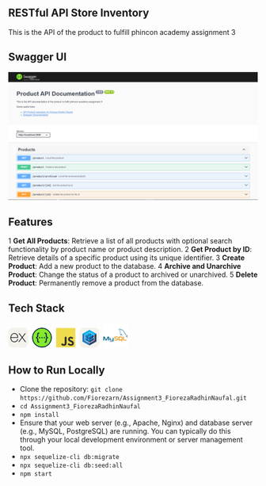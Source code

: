 ## RESTful API Store Inventory

This is the API of the product to fulfill phincon academy assignment 3

## Swagger UI
![alt text](https://github.com/Fiorezarn/Assigment3_FiorezaRadhinNaufal/blob/main/public/images/swaggerui.png)

## Features
1 **Get All Products**: Retrieve a list of all products with optional search functionality by product name or product description.
2 **Get Product by ID**: Retrieve details of a specific product using its unique identifier.
3 **Create Product**: Add a new product to the database.
4 **Archive and Unarchive Product**: Change the status of a product to archived or unarchived.
5 **Delete Product**: Permanently remove a product from the database.

## Tech Stack

<div>
<img src="https://github.com/tandpfun/skill-icons/blob/main/icons/ExpressJS-Light.svg" title="Express" alt="Express" width="40" height="40"/>&nbsp;
<img src="https://github.com/devicons/devicon/blob/master/icons/swagger/swagger-original.svg"  title="Swagger" alt="Swagger" width="40" height="40"/>&nbsp;
<img src="https://github.com/devicons/devicon/blob/master/icons/javascript/javascript-original.svg" title="JavaScript" alt="JavaScript" width="40" height="40"/>&nbsp;
<img src="https://github.com/tandpfun/skill-icons/blob/main/icons/Sequelize-Light.svg" title="Sequelize" alt="Sequelize" width="40" height="40"/>&nbsp;
<img src="https://github.com/devicons/devicon/blob/master/icons/mysql/mysql-original-wordmark.svg" title="mysql" alt="mysql" width="50" height="50"/>&nbsp;
</div>

## How to Run Locally

- Clone the repository:  ```git clone https://github.com/Fiorezarn/Assignment3_FiorezaRadhinNaufal.git```
- ```cd Assignment3_FiorezaRadhinNaufal```
- ```npm install```
- Ensure that your web server (e.g., Apache, Nginx) and database server (e.g., MySQL, PostgreSQL) are running. You can typically do this through your local development environment or server management tool.
- ```npx sequelize-cli db:migrate```
- ```npx sequelize-cli db:seed:all```
- ```npm start```
